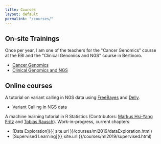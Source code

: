 ```yaml
---
title: Courses
layout: default
permalink: "/courses/"
---
```


## On-site Trainings

Once per year, I am one of the teachers for the "Cancer Genomics" course at the EBI and the "Clinical Genomics and NGS" course in Bertinoro.

* [Cancer Genomics](https://www.ebi.ac.uk/training/events/2019/cancer-genomics-4)
* [Clinical Genomics and NGS](http://ceub.it/events/event/clinical-genomics-and-ngs-3/)

## Online courses

A tutorial on variant calling in NGS data using [FreeBayes](https://github.com/ekg/freebayes) and [Delly](https://github.com/dellytools/delly).

* [Variant Calling in NGS data](https://tobiasrausch.gitbooks.io/variant-calling/content/)

A machine learning tutorial in R Statistics (Contributors: [Markus Hsi-Yang Fritz](https://github.com/mhyfritz) and [Tobias Rausch](https://github.com/tobiasrausch)). Work-in-progress, current chapters:

* [Data Exploration]({{ site.url }}/courses/ml2019/dataExploration.html)
* [Supervised Learning]({{ site.url }}/courses/ml2019/supervised.html)

